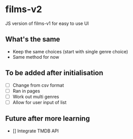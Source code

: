 # films-v2
JS version of films-v1 for easy to use UI

## What's the same
- Keep the same choices (start with single genre choice)
- Same method for now

## To be added after initialisation
- [ ] Change from csv format
- [ ] Ran in pages
- [ ] Work out multi genres
- [ ] Allow for user input of list

## Future after more learning
- [] Integrate TMDB API
